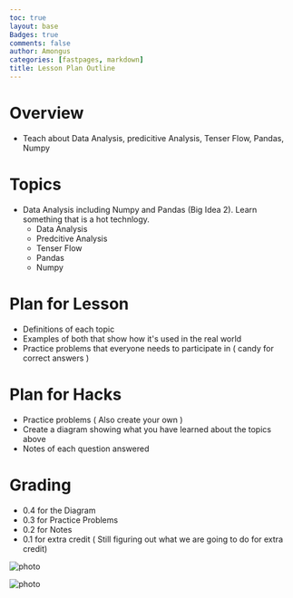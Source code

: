 ```yaml
---
toc: true
layout: base
Badges: true
comments: false
author: Amongus
categories: [fastpages, markdown]
title: Lesson Plan Outline
---
```


# Overview 

- Teach about Data Analysis, predicitive Analysis, Tenser Flow, Pandas, Numpy

# Topics

- Data Analysis including Numpy and Pandas (Big Idea 2). Learn something that is a hot technlogy.
    - Data Analysis
    - Predcitive Analysis
    - Tenser Flow
    - Pandas
    - Numpy

# Plan for Lesson

- Definitions of each topic
- Examples of both that show how it's used in the real world
- Practice problems that everyone needs to participate in 
( candy for correct answers )

# Plan for Hacks

- Practice problems ( Also create your own )
- Create a diagram showing what you have learned about the topics above
- Notes of each question answered

# Grading 

- 0.4 for the Diagram
- 0.3 for Practice Problems
- 0.2 for Notes
- 0.1 for extra credit 
( Still figuring out what we are going to do for extra credit)

![photo]({{site.baseurl}}/images/3333.png)

![photo]({{site.baseurl}}/images/444.png)


